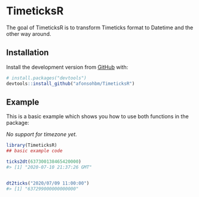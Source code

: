 
<!-- README.md is generated from README.Rmd. Please edit that file -->

# TimeticksR

<!-- badges: start -->

<!-- badges: end -->

The goal of TimeticksR is to transform Timeticks format to Datetime and
the other way around.

## Installation

Install the development version from [GitHub](https://github.com/) with:

``` r
# install.packages("devtools")
devtools::install_github("afonsohbm/TimeticksR")
```

## Example

This is a basic example which shows you how to use both functions in the
package:

*No support for timezone yet.*

``` r
library(TimeticksR)
## basic example code

ticks2dt(637300138465420000)
#> [1] "2020-07-10 21:37:26 GMT"
```

``` r

dt2ticks("2020/07/09 11:00:00")
#> [1] "637299000000000000"
```
